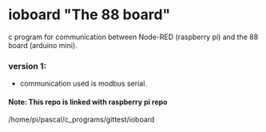 # ioboard "The 88 board"

c program for communication between Node-RED (raspberry pi) and the 88 board (arduino mini). 

### version 1:
- communication used is modbus serial.

#### Note: This repo is linked with raspberry pi repo
/home/pi/pascal/c_programs/gittest/ioboard
